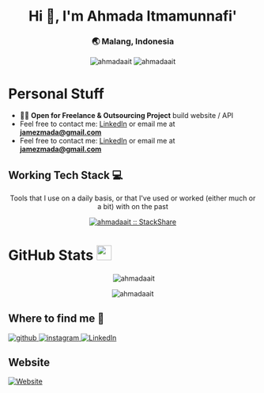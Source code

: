 <h1 align="center">Hi 👋, I'm Ahmada Itmamunnafi'</h1>
<h3 align="center">🌏 Malang, Indonesia</h3>

<p align="center"> 
  <img src="https://wakatime.com/badge/user/6d84a9a5-a29e-40d2-a165-51b58fad52fa.svg" alt="ahmadaait"/>
  <img src="https://komarev.com/ghpvc/?username=ahmadaait" alt="ahmadaait" /> 
</p>

# Personal Stuff

- 👨‍💻 **Open for Freelance & Outsourcing Project** build website / API
- Feel free to contact me: [LinkedIn](https://www.linkedin.com/in/ahmada-it) or email me at **jamezmada@gmail.com**
- Feel free to contact me: <a href="https://www.linkedin.com/in/ahmada-it" target="_blank">LinkedIn</a> or email me at <strong>jamezmada@gmail.com</strong>

## Working Tech Stack 💻

<p align="center">Tools that I use on a daily basis, or that I've used or worked (either much or a bit) with on the past</p>
<p align="center">
  <a href="https://stackshare.io/ahmadaait/my-personal-stack" target="_blank">
    <img src="http://img.shields.io/badge/tech-stack-0690fa.svg?style=for-the-badge" alt="ahmadaait :: StackShare" />
  </a>
</p>

# GitHub Stats <img src="https://media.giphy.com/media/iY8CRBdQXODJSCERIr/giphy.gif" width="30px">

<!-- <p>
  <img align="center" height="180em" src="https://github-readme-stats.vercel.app/api?username=ahmadaait&show_icons=true&hide_border=true&&count_private=true&include_all_commits=true"
  />

  <img height="180em" src="https://github-readme-stats.vercel.app/api/top-langs/?username=ahmadaait&show_icons=true&hide_border=true&layout=compact&langs_count=8"/>
</p> -->

<div align="center">
<p>&nbsp;<img align="center" src="https://github-readme-stats.vercel.app/api?username=ahmadaait&show_icons=true&locale=en&bg_color=0d1117&text_color=ffffff&repo=convoychat" alt="ahmadaait" /></p>
<p align="center"><img align="center" src="https://github-readme-streak-stats.herokuapp.com/?user=ahmadaait&theme=dark&background=0d1117&date_format=M%20j%5B%2C%20Y%5D" alt="ahmadaait" /></p>
</div>

## Where to find me 🤙

<p>
  <a href="https://www.github.com/ahmadaait" target="_blank">
    <img alt="github" src="https://img.shields.io/badge/GitHub-100000?style=for-the-badge&logo=github&logoColor=white" />
  </a> 
  <a href="http://www.instagram.com/ahmada_it" target="_blank">
    <img alt="instagram" src="https://img.shields.io/badge/Instagram-E4405F?style=for-the-badge&logo=instagram&logoColor=white" />
  </a> 
  <a href="https://www.linkedin.com/in/ahmada-it/" target="_blank">
    <img alt="LinkedIn" src="https://img.shields.io/badge/LinkedIn-0077B5?style=for-the-badge&logo=linkedin&logoColor=white" />
  </a>
</p>

## Website

[![Website](https://img.shields.io/badge/Netlify-00C7B7?style=for-the-badge&logo=netlify&logoColor=white)](//ahmadait-portfolio.netlify.app)
